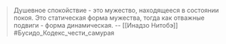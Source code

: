 > Душевное спокойствие - это мужество, находящееся в состоянии покоя.
> Это статическая форма мужества, тогда как отважные подвиги - форма динамическая.
>  -- [[Инадзо Нитобэ]] #Бусидо_Кодекс_чести_самурая
